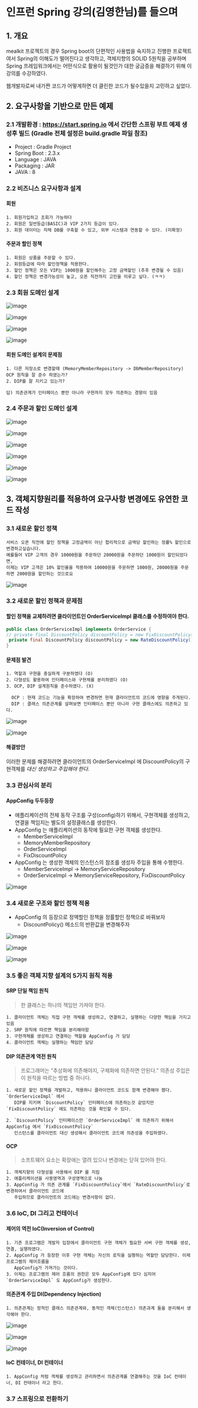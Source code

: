 인프런 Spring 강의(김영한님)를 들으며  
=============
## 1. 개요
mealkit 프로젝트의 경우 Spring boot의 단편적인 사용법을 숙지하고 진행한 프로젝트여서 Spring의 이해도가 떨어진다고 생각하고, 
객체지향의 SOLID 5원칙을 공부하며 Spring 프레임워크에서는 어떤식으로 활용이 될것인가 대한 궁금증을 해결하기 위해 이 강의를 수강하였다.

웹개발자로써 내가짠 코드가 어떻게하면 더 클린한 코드가 될수있을지 고민하고 싶었다.


## 2. 요구사항을 기반으로 만든 예제

### 2.1 개발환경 : https://start.spring.io 에서 간단한 스프링 부트 예제 생성후 빌드 (Gradle 전체 설정은 build.gradle 파일 참조)

  * Project : Gradle Project 
  * Spring Boot : 2.3.x
  * Language : JAVA
  * Packaging : JAR
  * JAVA : 8


### 2.2 비즈니스 요구사항과 설계

#### 회원
  
    1. 회원가입하고 조회가 가능하다
    2. 회원은 일반등급(BASIC)과 VIP 2가지 등급이 있다.
    3. 회원 데이터는 자체 DB를 구축할 수 있고, 외부 시스템과 연동할 수 있다. (미확정)

#### 주문과 할인 정책

    1. 회원은 상품을 주문할 수 있다.
    2. 회원등급에 따라 할인정책을 적용한다.
    3. 할인 정책은 모든 VIP는 1000원을 할인해주는 고정 금액할인 (추후 변경될 수 있음)
    4. 할인 정책은 변경가능성이 높고, 오픈 직전까지 고민을 미루고 싶다. (ㅋㅋ)

### 2.3 회원 도메인 설계

![image](https://user-images.githubusercontent.com/67731034/149877613-c2b5fd38-c90c-438c-8b44-9aab286d9735.png)

![image](https://user-images.githubusercontent.com/67731034/149877686-75521f14-b80c-4a57-898b-05796358a9fb.png)

![image](https://user-images.githubusercontent.com/67731034/149877734-738961be-278e-469d-a715-5f13c4923158.png)

![image](https://user-images.githubusercontent.com/67731034/149877752-0d065b12-9d5a-4778-86b2-e7085307bdd0.png)

#### 회원 도메인 설계의 문제점

    1. 다른 저장소로 변경할때 (MemoryMemberRepository -> DbMemberRepository) OCP 원칙을 잘 준수 하였는가?
    2. DIP를 잘 지키고 있는가?
    
    답) 의존관계가 인터페이스 뿐만 아니라 구현까지 모두 의존하는 경향이 있음

### 2.4 주문과 할인 도메인 설계

![image](https://user-images.githubusercontent.com/67731034/149880772-3eba9690-1a87-4021-8012-f6fecf40279e.png)

![image](https://user-images.githubusercontent.com/67731034/149880818-9fa2d102-8919-4ff9-99a6-2d5abea32a8b.png)

![image](https://user-images.githubusercontent.com/67731034/149880848-3cf26cc7-959e-4cf1-b91d-69a2f6071aa5.png)

![image](https://user-images.githubusercontent.com/67731034/149880870-5729bc41-9a1b-4fe1-862e-c6e4e68f13e9.png)

![image](https://user-images.githubusercontent.com/67731034/149880951-980fbb03-f42a-41ce-8fdf-5ef41f6b0b5d.png)

![image](https://user-images.githubusercontent.com/67731034/149880982-86645664-55b8-4cd0-aa18-3512250a3a2f.png)


## 3. 객체지향원리를 적용하여 요구사항 변경에도 유연한 코드 작성

### 3.1 새로운 할인 정책
    
    서비스 오픈 직전에 할인 정책을 고정금액이 아닌 합리적으로 금액당 할인하는 정률% 할인으로 변경하고싶습니다.
    예를들어 VIP 고객의 경우 10000원을 주문하던 20000원을 주문하던 1000원이 할인되었다면,
    이제는 VIP 고객은 10% 할인율을 적용하여 10000원을 주문하면 1000원, 20000원을 주문하면 2000원을 할인하는 것으로요
    
![image](https://user-images.githubusercontent.com/67731034/149882364-0418f49e-db03-44c6-b351-865cc1e41a7a.png)

### 3.2 새로운 할인 정책과 문제점

#### 할인 정책을 교체하려면 클라이언트인 OrderServiceImpl 클래스를 수정하여야 한다.

```java
public class OrderServiceImpl implements OrderService {
// private final DiscountPolicy discountPolicy = new FixDiscountPolicy();
 private final DiscountPolicy discountPolicy = new RateDiscountPolicy();
}
```
#### 문제점 발견

    1. 역할과 구현을 충실하게 구분하였다 (O)
    2. 다형성도 활용하여 인터페이스와 구현체를 분리하였다 (O)
    3. OCP, DIP 설계원칙을 준수하였다. (X)
      
      OCP : 현재 코드는 기능을 확장하여 변경하면 현재 클라이언트의 코드에 영향을 주게된다.
      DIP : 클래스 의존관계를 살펴보면 인터페이스 뿐만 아니라 구현 클래스에도 의존하고 있다.
      
![image](https://user-images.githubusercontent.com/67731034/149884056-42de50cc-082d-4342-a3c4-4e8abd1af19f.png)

![image](https://user-images.githubusercontent.com/67731034/149884086-b2b47c3e-c39b-45db-ae20-5d0b6e957d13.png)

#### 해결방안

이러한 문제를 해결하려면 클라이언트의 OrderServiceImpl 에 DiscountPolicy의 구현객체를 _대신 생성하고 주입해야 한다._

### 3.3 관심사의 분리

#### AppConfig 두두등장

* 애플리케이션의 전체 동작 구조를 구성(config)하기 위해서, 구현객체를 생성하고, 연결을 책임지는 별도의 설정클래스를 생성한다.
* AppConfig 는 애플리케이션의 동작에 필요한 구현 객체를 생성한다.
  * MemberServiceImpl
  * MemoryMemberRepository
  * OrderServiceImpl
  * FixDiscountPolicy
* AppConfig 는 생성한 객체의 인스턴스의 참조를 생성자 주입을 통해 수행한다.
  * MemberServiceImpl -> MemoryServiceRepository
  * OrderServiceImpl -> MemoryServiceRepository, FixDiscountPolicy

![image](https://user-images.githubusercontent.com/67731034/149891696-2eb814ae-9124-4022-a7a9-dbae1bc9e08c.png)

### 3.4 새로운 구조와 할인 정책 적용

* AppConfig 의 등장으로 정액할인 정책을 정률할인 정책으로 바꿔보자
  * DiscountPolicy() 메소드의 반환값을 변경해주자

![image](https://user-images.githubusercontent.com/67731034/149895075-392e9f16-93b1-4b49-86b4-341aff5bbb2b.png)

![image](https://user-images.githubusercontent.com/67731034/149895114-dcbd2dfb-05bf-4bd7-a3c9-0d1451d5aef2.png)

![image](https://user-images.githubusercontent.com/67731034/149895167-d311ae2f-cce3-4579-8a16-94344ede5bd8.png)

### 3.5 좋은 객체 지향 설계의 5가지 원칙 적용

#### SRP 단일 책임 원칙

> 한 클래스는 하나의 책임만 가져야 한다.

    1. 클라이언트 객체는 직접 구현 객체를 생성하고, 연결하고, 실행하는 다양한 책임을 가지고 있음
    2. SRP 원칙에 따르면 책임을 분리해야함
    3. 구현객체를 생성하고 연결하는 역할을 AppConfig 가 담당
    4. 클라이언트 객체는 실행하는 책임만 담당


#### DIP 의존관계 역전 원칙

> 프로그래머는 “추상화에 의존해야지, 구체화에 의존하면 안된다.” 의존성 주입은 이 원칙을 따르는 방법 중 하나다.

    1. 새로운 할인 정책을 개발하고, 적용하니 클라이언트 코드도 함께 변경해야 했다. `OrderServiceImpl` 에서 
       DIP를 지키며 `DiscountPolicy` 인터페이스에 의존하는것 같았지만 `FixDiscountPolicy` 에도 의존하는 것을 확인할 수 있다.

    2. `DiscountPolicy` 인터페이스만 `OrderServiceImpl` 에 의존하기 위해서 AppConfig 에서 `FixDiscountPolicy` 
       인스턴스를 클라이언트 대신 생성해서 클라이언트 코드에 의존성을 주입하였다.

#### OCP 

> 소프트웨어 요소는 확장에는 열려 있으나 변경에는 닫혀 있어야 한다.

    1. 객체지향의 다형성을 사용해서 DIP 를 지킴
    2. 애플리케이션을 사용영역과 구성영역으로 나눔
    3. AppConfig 가 의존 관계를 `FixDiscountPolicy`에서 `RateDiscountPolicy`로 변경하여서 클라이언트 코드에 
       주입하므로 클라이언트의 코드에는 변경사항이 없다.


### 3.6 IoC, DI 그리고 컨테이너

#### 제어의 역전 IoC(Inversion of Control)

    1. 기존 프로그램은 개발자 입장에서 클라이언트 구현 객체가 필요한 서버 구현 객체를 생성, 연결, 실행하였다.
    2. AppConfig 가 등장한 이후 구현 객체는 자신의 로직을 실행하는 역할만 담당한다. 이제 프로그램의 제어흐름을
       AppConfig가 가져가는 것이다.
    3. 이제는 프로그램의 제어 흐름의 권한은 모두 AppConfig에 있다 심지어 `OrderServiceImpl` 도 AppConfig가 생성한다.
    
#### 의존관계 주입 DI(Dependency Injection)
    
    1. 의존관계는 정적인 클래스 의존관계와, 동적인 객체(인스턴스) 의존과계 둘을 분리해서 생각해야 한다.
    
![image](https://user-images.githubusercontent.com/67731034/149902574-9c0d1baf-fc4b-4c82-98a1-afa9ead2d727.png)

![image](https://user-images.githubusercontent.com/67731034/149902607-f8490c1d-c1ed-4b89-8aff-22289b582d29.png)

![image](https://user-images.githubusercontent.com/67731034/149902657-7db9d494-b620-4910-b2fa-0e30160e6a7e.png)

#### IoC 컨테이너, DI 컨테이너

    1. AppConfig 처럼 객체를 생성하고 관리하면서 의존관계를 연결해주는 것을 IoC 컨테이너, DI 컨테이너 라고 한다.

### 3.7 스프링으로 전환하기
